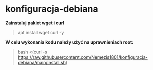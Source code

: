 # konfiguracja-debiana 


**Zainstaluj pakiet wget i curl**<br />
>apt install wget curl -y<br />

**W celu wykonania kodu należy użyć na uprawnieniach root:**<br />
> bash <(curl -s https://raw.githubusercontent.com/Nemezis1801/konfiguracja-debiana/main/install.sh)

